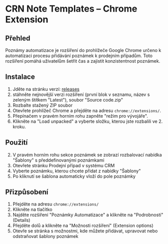# CRN Note Templates – Chrome Extension

## Přehled
Poznámy automatizace je rozšíření do prohlížeče Google Chrome určeno k automatizaci procesu přidávání poznámek k prodejním případům. 
Toto rozšíření pomáhá uživatelům šetřit čas a zajistit konzistentnost poznámek.

## Instalace
<!-- Lik to github zip file -->
1. Jděte na stránku verzí: [releases](https://github.com/jjanousek-farmito/crm-note-templates/releases/)
2. stáhněte nejnovější verzi rozšíření (první blok v seznamu, název s zeleným štítkem "Latest"), soubor "Source code.zip"
4. Rozbalte stažený ZIP soubor
5. Otevřete prohlížeč Chrome a přejděte na adresu `chrome://extensions/`.
6. Přepínačem v pravém horním rohu zapněte "režim pro vývojáře".
7. Klikněte na "Load unpacked" a vyberte složku, kterou jste rozbalili ve 2. kroku.

## Použití
2. V pravém horním rohu sekce poznámek se zobrazí rozbalovací nabídka "Šablony" s předdefinovanými poznámkami
3. Otevřete stránku Prodejní případ v systému CRM
4. Vyberte poznámku, kterou chcete přidat z nabídky "Šablony"
5. Po kliknutí se šablona automaticky vloží do pole poznámky

## Přizpůsobení
1. Přejděte na adresu `chrome://extensions/`
2. Klikněte na tlačítko
3. Najděte rozšíření "Poznámky Automatizace" a klikněte na "Podrobnosti" (Details)
4. Přejděte dolů a klikněte na "Možnosti rozšíření" (Extension options)
5. Otevře se stránka s možnostmi, kde můžete přidávat, upravovat nebo odstraňovat šablony poznámek
